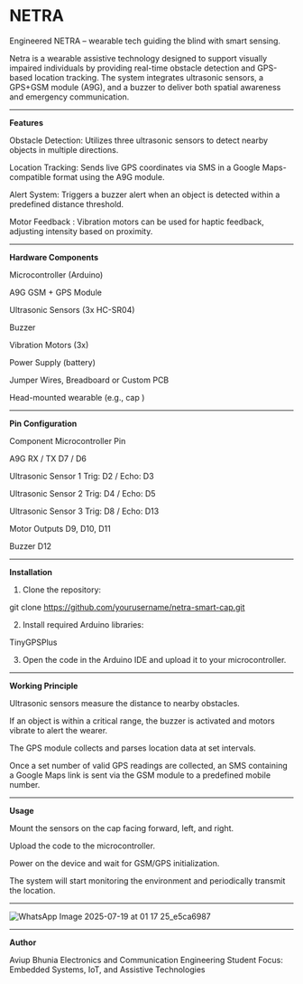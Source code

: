 # NETRA
Engineered NETRA – wearable tech guiding the blind with smart sensing.

Netra is a wearable assistive technology designed to support visually impaired individuals by providing real-time obstacle detection and GPS-based location tracking. The system integrates ultrasonic sensors, a GPS+GSM module (A9G), and a buzzer to deliver both spatial awareness and emergency communication.

---

**Features**

Obstacle Detection: Utilizes three ultrasonic sensors to detect nearby objects in multiple directions.

Location Tracking: Sends live GPS coordinates via SMS in a Google Maps-compatible format using the A9G module.

Alert System: Triggers a buzzer alert when an object is detected within a predefined distance threshold.

Motor Feedback : Vibration motors can be used for haptic feedback, adjusting intensity based on proximity.



---

**Hardware Components**

Microcontroller (Arduino)

A9G GSM + GPS Module

Ultrasonic Sensors (3x HC-SR04)

Buzzer

Vibration Motors (3x)

Power Supply (battery)

Jumper Wires, Breadboard or Custom PCB

Head-mounted wearable (e.g., cap )



---

**Pin Configuration**

Component	Microcontroller Pin

A9G RX / TX	D7 / D6

Ultrasonic Sensor 1	Trig: D2 / Echo: D3

Ultrasonic Sensor 2	Trig: D4 / Echo: D5

Ultrasonic Sensor 3	Trig: D8 / Echo: D13

Motor Outputs	D9, D10, D11

Buzzer	D12



---

**Installation**

1. Clone the repository:

git clone https://github.com/yourusername/netra-smart-cap.git


2. Install required Arduino libraries:

TinyGPSPlus



3. Open the code in the Arduino IDE and upload it to your microcontroller.




---

**Working Principle**

Ultrasonic sensors measure the distance to nearby obstacles.

If an object is within a critical range, the buzzer is activated and motors vibrate to alert the wearer.

The GPS module collects and parses location data at set intervals.

Once a set number of valid GPS readings are collected, an SMS containing a Google Maps link is sent via the GSM module to a predefined mobile number.



---

**Usage**

Mount the sensors on the cap facing forward, left, and right.

Upload the code to the microcontroller.

Power on the device and wait for GSM/GPS initialization.

The system will start monitoring the environment and periodically transmit the location.

---

![WhatsApp Image 2025-07-19 at 01 17 25_e5ca6987](https://github.com/user-attachments/assets/1d93c2ca-d2ce-4e29-99ca-fb324ffe0a67)


---

**Author**

Aviup Bhunia
Electronics and Communication Engineering Student
Focus: Embedded Systems, IoT, and Assistive Technologies
